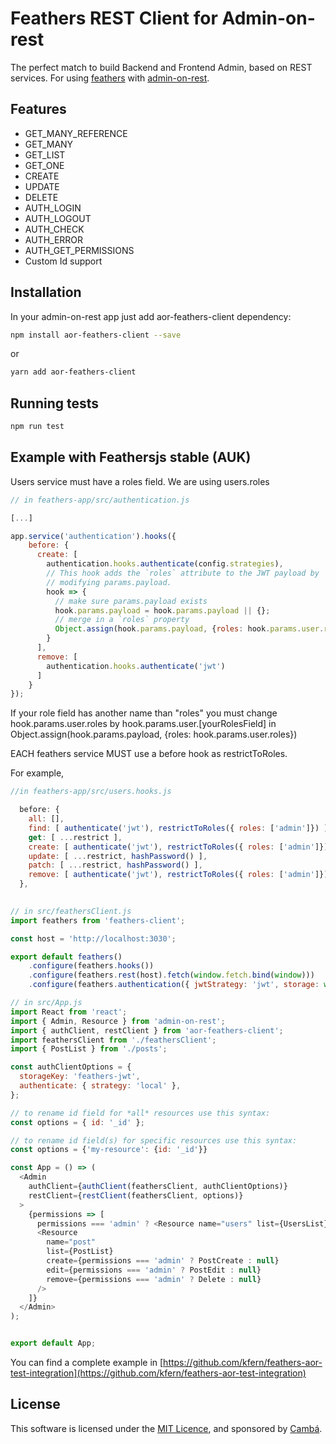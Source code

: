 # Feathers REST Client for Admin-on-rest

The perfect match to build Backend and Frontend Admin, based on REST services.
For using [feathers](https://www.feathersjs.com) with [admin-on-rest](https://github.com/marmelab/admin-on-rest).

## Features
* GET_MANY_REFERENCE
* GET_MANY
* GET_LIST
* GET_ONE
* CREATE
* UPDATE
* DELETE
* AUTH_LOGIN
* AUTH_LOGOUT
* AUTH_CHECK
* AUTH_ERROR
* AUTH_GET_PERMISSIONS
* Custom Id support

## Installation

In your admin-on-rest app just add aor-feathers-client dependency:

```sh
npm install aor-feathers-client --save
```

or

```sh
yarn add aor-feathers-client
```

## Running tests

```sh
npm run test

```

## Example with Feathersjs stable (AUK)

Users service must have a roles field. We are using users.roles

```js
// in feathers-app/src/authentication.js

[...]

app.service('authentication').hooks({
    before: {
      create: [
        authentication.hooks.authenticate(config.strategies),
        // This hook adds the `roles` attribute to the JWT payload by
        // modifying params.payload.
        hook => {
          // make sure params.payload exists
          hook.params.payload = hook.params.payload || {};
          // merge in a `roles` property
          Object.assign(hook.params.payload, {roles: hook.params.user.roles});
        }
      ],
      remove: [
        authentication.hooks.authenticate('jwt')
      ]
    }
});

```

If your role field has another name than "roles" you must change hook.params.user.roles by hook.params.user.[yourRolesField] in Object.assign(hook.params.payload, {roles: hook.params.user.roles})

EACH feathers service MUST use a before hook as restrictToRoles. 

For example, 

```js
//in feathers-app/src/users.hooks.js

  before: {
    all: [],
    find: [ authenticate('jwt'), restrictToRoles({ roles: ['admin']}) ],
    get: [ ...restrict ],
    create: [ authenticate('jwt'), restrictToRoles({ roles: ['admin']}), hashPassword() ],
    update: [ ...restrict, hashPassword() ],
    patch: [ ...restrict, hashPassword() ],
    remove: [ authenticate('jwt'), restrictToRoles({ roles: ['admin']}) ]
  },
  
```


```js
// in src/feathersClient.js
import feathers from 'feathers-client';

const host = 'http://localhost:3030';

export default feathers()
    .configure(feathers.hooks())
    .configure(feathers.rest(host).fetch(window.fetch.bind(window)))
    .configure(feathers.authentication({ jwtStrategy: 'jwt', storage: window.localStorage }));
```

```js
// in src/App.js
import React from 'react';
import { Admin, Resource } from 'admin-on-rest';
import { authClient, restClient } from 'aor-feathers-client';
import feathersClient from './feathersClient';
import { PostList } from './posts';

const authClientOptions = {
  storageKey: 'feathers-jwt',
  authenticate: { strategy: 'local' },
};

// to rename id field for *all* resources use this syntax:
const options = { id: '_id' };

// to rename id field(s) for specific resources use this syntax:
const options = {'my-resource': {id: '_id'}}

const App = () => (
  <Admin
    authClient={authClient(feathersClient, authClientOptions)}
    restClient={restClient(feathersClient, options)}
  >
    {permissions => [
      permissions === 'admin' ? <Resource name="users" list={UsersList} /> : null,
      <Resource
        name="post"
        list={PostList}
        create={permissions === 'admin' ? PostCreate : null}
        edit={permissions === 'admin' ? PostEdit : null}
        remove={permissions === 'admin' ? Delete : null}
      />
    ]}
  </Admin>
);


export default App;
```

You can find a complete example in [https://github.com/kfern/feathers-aor-test-integration](https://github.com/kfern/feathers-aor-test-integration)

## License

This software is licensed under the [MIT Licence](LICENSE), and sponsored by [Cambá](https://www.camba.coop).
